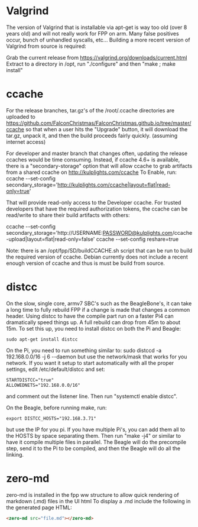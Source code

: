 # Valgrind

The version of Valgrind that is installable via apt-get is way too old (over 8 years old)
and will not really work for FPP on arm.   Many false positives occur, bunch of unhandled syscalls,
etc...   Building a more recent version of Valgrind from source is required:

Grab the current release from https://valgrind.org/downloads/current.html
Extract to a directory in /opt, run "./configure" and then "make ; make install"

# ccache

For the release branches, tar.gz's of the /root/.ccache directories are uploaded to
https://github.com/FalconChristmas/FalconChristmas.github.io/tree/master/ccache
so that when a user hits the "Upgrade" button, it will download the tar.gz, unpack it,
and then the build proceeds fairly quickly.  (assuming internet access)

For developer and master branch that changes often, updating the release ccaches would
be time consuming.  Instead, if ccache 4.6+ is available, there is a "secondary-storage"
option that will allow ccache to grab artifacts from a shared ccache on http://kulplights.com/ccache
To Enable, run:
ccache --set-config secondary_storage='http://kulplights.com/ccache|layout=flat|read-only=true'

That will provide read-only access to the Developer ccache.   For trusted developers that
have the required authorization tokens, the ccache can be read/write to share their
build artifacts with others:

ccache --set-config secondary_storage='http://USERNAME:PASSWORD@kulplights.com/ccache-upload|layout=flat|read-only=false'
ccache --set-config reshare=true

Note: there is an /opt/fpp/SD/buildCCACHE.sh script that can be run to build the required
version of ccache.  Debian currently does not include a recent enough version of ccache
and thus is must be build from source.

# distcc

On the slow, single core, armv7 SBC's such as the BeagleBone's, it can take a long time to
fully rebuild FPP if a change is made that changes a common header.  Using distcc to
have the compile part run on a faster Pi4 can dramatically speed things up.   A full
rebuild can drop from 45m to about 15m.  To set this up, you need to install distcc
on both the Pi and Beagle:

```
sudo apt-get install distcc
```

On the Pi, you need to run something similar to:
sudo distccd -a 192.168.0.0/16 -j 6 --daemon
but use the network/mask that works for you network.   If you want it setup to start
automatically with all the proper settings, edit /etc/default/distcc and set:

```
STARTDISTCC="true"
ALLOWEDNETS="192.168.0.0/16"
```

and comment out the listener line.   Then run "systemctl enable distcc".

On the Beagle, before running make, run:

```export
export DISTCC_HOSTS="192.168.3.71"
```

but use the IP for you pi.   If you have multiple Pi's, you can add them all to the
HOSTS by space separating them.   Then run "make -j4" or similar to have it compile
multiple files in parallel. The Beagle will do the precompile step, send it to the
Pi to be compiled, and then the Beagle will do all the linking.

# zero-md

zero-md is installed in the fpp ww structure to allow quick rendering of markdown (.md) files in the UI html
To display a .md include the following in the generated page HTML:

```html
<zero-md src="file.md"></zero-md>
```

